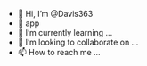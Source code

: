 - 👋 Hi, I’m @Davis363
- 👀 app
- 🌱 I’m currently learning ...
- 💞️ I’m looking to collaborate on ...
- 📫 How to reach me ...

<!---
Davis363/Davis363 is a ✨ special ✨ repository because its `README.md` (this file) appears on your GitHub profile.
You can click the Preview link to take a look at your changes.
--->
